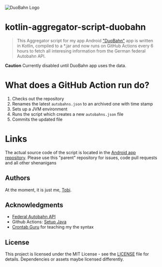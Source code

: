 ![DuoBahn Logo](https://github.com/tscholze/kotlin-surfaceduo-duobahn/blob/main/docs/logo.png?raw=true)

# kotlin-aggregator-script-duobahn
> This Aggregator script for my app Android ["DuoBahn"](https://github.com/tscholze/kotlin-surfaceduo-duobahn) app is written in Kotlin, compiled to a *.jar and now runs on GitHub Actions every 6 hours to fetch all interesing information from the German federal Autobahn API.

**Caution**
Currently disabled until DuoBahn app uses the data.

# What does a GitHub Action run do?
1. Checks out the repository
2. Renames the latest `autobahns.json` to an archived one with time stamp
3. Sets up a JVM environment
4. Runs the script which creates a new `autobahns.json` file
5. Commits the updated file

# Links
The actual source code of the script is located in the [Android app repository](https://github.com/tscholze/kotlin-surfaceduo-duobahn). Please use this "parent" repository for issues, code pull requests and all other shenanigans

## Authors

At the moment, it is just me, [Tobi]([https://tscholze.github.io).

## Acknowledgments

* [Federal Autobahn API](https://autobahn.api.bund.dev/)
* Github Actions: [Setup Java](https://github.com/actions/setup-java)
* [Crontab Guru](https://crontab.guru]) for teaching my the syntax

## License

This project is licensed under the MIT License - see the [LICENSE](LICENSE) file for details.
Dependencies or assets maybe licensed differently.
